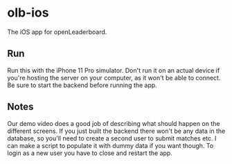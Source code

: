 # olb-ios
The iOS app for openLeaderboard.

## Run
Run this with the iPhone 11 Pro simulator.
Don't run it on an actual device if you're hosting the server on your computer, as it won't be able to connect.
Be sure to start the backend before running the app.

## Notes
Our demo video does a good job of describing what should happen on the different screens.
If you just built the backend there won't be any data in the database, so you'll need to create a second user to submit matches etc. I can make a script to populate it with dummy data if you want though.
To login as a new user you have to close and restart the app.
